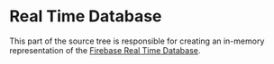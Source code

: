# Real Time Database

This part of the source tree is responsible for creating an in-memory representation of the
[Firebase Real Time Database](https://firebase.google.com/docs/database).
